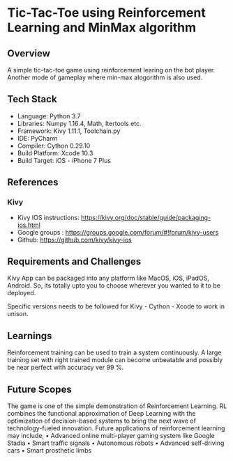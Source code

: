 # Tic-Tac-Toe using Reinforcement Learning and MinMax algorithm

## Overview

A simple tic-tac-toe game using reinforcement learing on the bot player.
Another mode of gameplay where min-max alogorithm is also used.

## Tech Stack

* Language: Python 3.7
* Libraries: Numpy 1.16.4, Math, Itertools etc.
* Framework: Kivy 1.11.1, Toolchain.py
* IDE: PyCharm
* Compiler: Cython 0.29.10
* Build Platform: Xcode 10.3
* Build Target: iOS - iPhone 7 Plus

## References
### Kivy
* Kivy IOS instructions: https://kivy.org/doc/stable/guide/packaging-ios.html
* Google groups : https://groups.google.com/forum/#!forum/kivy-users
* Github: https://github.com/kivy/kivy-ios

## Requirements and Challenges
Kivy App can be packaged into any platform like MacOS, iOS, iPadOS, Android.
So, its totally upto you to choose wherever you wanted to it to be deployed.

Specific versions needs to be followed for Kivy - Cython - Xcode to work in unison.

## Learnings
Reinforcement training can be used to train a system continuously.
A large training set with right trained module can become unbeatable and possibly be near perfect with accuracy ver 99 %.

## Future Scopes
The game is one of the simple demonstration of Reinforcement Learning. 
RL combines the functional approximation of Deep Learning with the optimization of decision-based systems to bring the next wave of technology-fueled innovation.
Future applications of reinforcement learning may include,
•	Advanced online multi-player gaming system like Google Stadia
•	Smart traffic signals
•	Autonomous robots
•	Advanced self-driving cars
•	Smart prosthetic limbs


